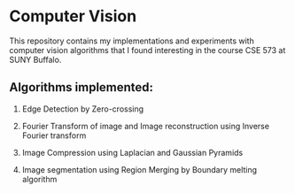 # Computer Vision

This repository contains my implementations and experiments with computer vision algorithms that I found interesting in the course CSE 573 at SUNY Buffalo.

## Algorithms implemented:

1. Edge Detection by Zero-crossing

2. Fourier Transform of image and Image reconstruction using Inverse Fourier transform

3. Image Compression using Laplacian and Gaussian Pyramids

4. Image segmentation using Region Merging by Boundary melting algorithm
